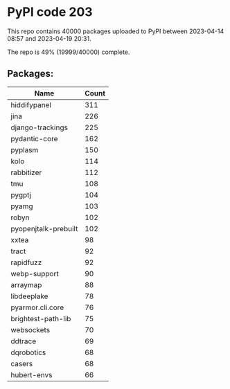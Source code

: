 # PyPI code 203

This repo contains 40000 packages uploaded to PyPI between 
2023-04-14 08:57 and 2023-04-19 20:31.

The repo is 49% (19999/40000) complete.

## Packages:

| Name  | Count |
| ----- | ----- |
| hiddifypanel | 311 |
| jina | 226 |
| django-trackings | 225 |
| pydantic-core | 162 |
| pyplasm | 150 |
| kolo | 114 |
| rabbitizer | 112 |
| tmu | 108 |
| pygptj | 104 |
| pyamg | 103 |
| robyn | 102 |
| pyopenjtalk-prebuilt | 102 |
| xxtea | 98 |
| tract | 92 |
| rapidfuzz | 92 |
| webp-support | 90 |
| arraymap | 88 |
| libdeeplake | 78 |
| pyarmor.cli.core | 76 |
| brightest-path-lib | 75 |
| websockets | 70 |
| ddtrace | 69 |
| dqrobotics | 68 |
| casers | 68 |
| hubert-envs | 66 |


